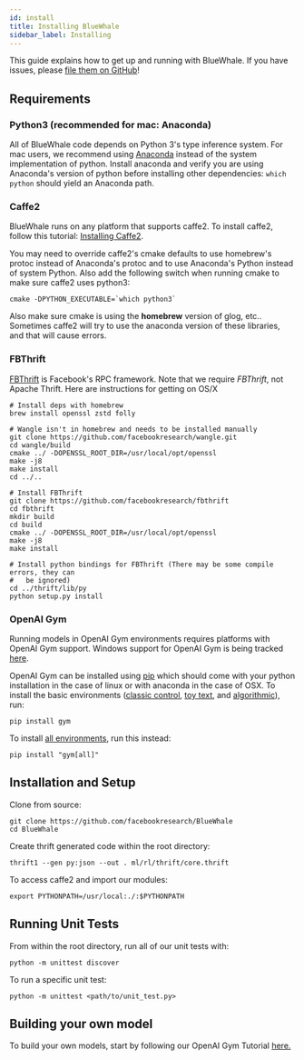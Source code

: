 ```yaml
---
id: install
title: Installing BlueWhale
sidebar_label: Installing
---
```


This guide explains how to get up and running with BlueWhale.  If you have issues, please [file them on GitHub](https://github.com/facebookresearch/BlueWhale/issues/new)!

## Requirements

### Python3 (recommended for mac: Anaconda)

All of BlueWhale code depends on Python 3's type inference system.  For mac users, we recommend using [Anaconda](https://www.continuum.io/downloads) instead of the system implementation of python. Install anaconda and verify you are using Anaconda's version of python before installing other dependencies: `which python` should yield an Anaconda path.

### Caffe2

BlueWhale runs on any platform that supports caffe2. To install caffe2, follow this tutorial: [Installing Caffe2](https://caffe2.ai/docs/getting-started.html).

You may need to override caffe2's cmake defaults to use homebrew's protoc instead of Anaconda's protoc and to use Anaconda's Python instead of system Python.  Also add the following switch when running cmake to make sure caffe2 uses python3:

```
cmake -DPYTHON_EXECUTABLE=`which python3`
```

Also make sure cmake is using the **homebrew** version of glog, etc..  Sometimes caffe2
will try to use the anaconda version of these libraries, and that will cause errors.

### FBThrift

[FBThrift](https://github.com/facebookresearch/fbthrift) is Facebook's RPC framework.  Note that
we require *FBThrift*, not Apache Thrift.  Here are instructions for getting on OS/X

```
# Install deps with homebrew
brew install openssl zstd folly

# Wangle isn't in homebrew and needs to be installed manually
git clone https://github.com/facebookresearch/wangle.git
cd wangle/build
cmake ../ -DOPENSSL_ROOT_DIR=/usr/local/opt/openssl
make -j8
make install
cd ../..

# Install FBThrift
git clone https://github.com/facebookresearch/fbthrift
cd fbthrift
mkdir build
cd build
cmake ../ -DOPENSSL_ROOT_DIR=/usr/local/opt/openssl
make -j8
make install

# Install python bindings for FBThrift (There may be some compile errors, they can
#   be ignored)
cd ../thrift/lib/py
python setup.py install
```

### OpenAI Gym

Running models in OpenAI Gym environments requires platforms with OpenAI Gym support. Windows support for OpenAI Gym is being tracked [here](https://github.com/openai/gym/issues/11).

OpenAI Gym can be installed using [pip](https://pypi.python.org/pypi/pip) which should come with your python installation in the case of linux or with anaconda in the case of OSX.  To install the basic environments ([classic control](https://gym.openai.com/envs#classic_control), [toy text](https://gym.openai.com/envs#toy_text), and [algorithmic](https://gym.openai.com/envs#algorithmic)), run:

```
pip install gym
```

To install [all environments](https://gym.openai.com/envs/), run this instead:

```
pip install "gym[all]"
```

## Installation and Setup

Clone from source:

```
git clone https://github.com/facebookresearch/BlueWhale
cd BlueWhale
```

Create thrift generated code within the root directory:

```
thrift1 --gen py:json --out . ml/rl/thrift/core.thrift
```

To access caffe2 and import our modules:

```
export PYTHONPATH=/usr/local:./:$PYTHONPATH
```

## Running Unit Tests

From within the root directory, run all of our unit tests with:

```
python -m unittest discover
```

To run a specific unit test:

```
python -m unittest <path/to/unit_test.py>
```

## Building your own model

To build your own models, start by following our OpenAI Gym Tutorial [here.](openai_gym.md)
